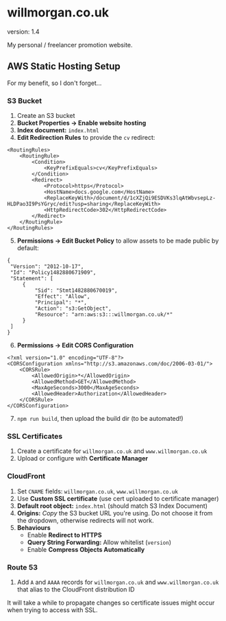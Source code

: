 willmorgan.co.uk
================

version: 1.4

My personal / freelancer promotion website.

## AWS Static Hosting Setup

For my benefit, so I don't forget...

### S3 Bucket

  1. Create an S3 bucket
  2. **Bucket Properties -> Enable website hosting**
  3. **Index document:** `index.html`
  4. **Edit Redirection Rules** to provide the `cv` redirect:
  
  ````
  <RoutingRules>
      <RoutingRule>
          <Condition>
              <KeyPrefixEquals>cv</KeyPrefixEquals>
          </Condition>
          <Redirect>
              <Protocol>https</Protocol>
              <HostName>docs.google.com</HostName>
              <ReplaceKeyWith>/document/d/1cXZjQi9ESDVKs3lqAtWbvsepLz-HLDPao3I9PsYGryc/edit?usp=sharing</ReplaceKeyWith>
              <HttpRedirectCode>302</HttpRedirectCode>
          </Redirect>
      </RoutingRule>
  </RoutingRules>
  ````
 
   5. **Permissions -> Edit Bucket Policy** to allow assets to be made public by default:
   
   ````
   {
   	"Version": "2012-10-17",
   	"Id": "Policy1482880671909",
   	"Statement": [
   		{
   			"Sid": "Stmt1482880670019",
   			"Effect": "Allow",
   			"Principal": "*",
   			"Action": "s3:GetObject",
   			"Resource": "arn:aws:s3:::willmorgan.co.uk/*"
   		}
   	]
   }
   ````
   
   6. **Permissions -> Edit CORS Configuration**
   
   ````
   <?xml version="1.0" encoding="UTF-8"?>
   <CORSConfiguration xmlns="http://s3.amazonaws.com/doc/2006-03-01/">
       <CORSRule>
           <AllowedOrigin>*</AllowedOrigin>
           <AllowedMethod>GET</AllowedMethod>
           <MaxAgeSeconds>3000</MaxAgeSeconds>
           <AllowedHeader>Authorization</AllowedHeader>
       </CORSRule>
   </CORSConfiguration>
   ````
   
   7. `npm run build`, then upload the build dir (to be automated!)
   
### SSL Certificates

   1. Create a certificate for `willmorgan.co.uk` and `www.willmorgan.co.uk`
   2. Upload or configure with **Certificate Manager**

### CloudFront

   1. Set `CNAME` fields: `willmorgan.co.uk`, `www.willmorgan.co.uk`
   2. Use **Custom SSL certificate** (use cert uploaded to certificate manager)
   3. **Default root object:** `index.html` (should match S3 Index Document)
   4. **Origins:** *Copy* the S3 bucket URL you're using. Do not choose it from the dropdown, otherwise redirects will not work.
   5. **Behaviours**
      * Enable **Redirect to HTTPS**
      * **Query String Forwarding:** Allow whitelist (`version`)
      * Enable **Compress Objects Automatically**

### Route 53

   1. Add `A` and `AAAA` records for `willmorgan.co.uk` and `www.willmorgan.co.uk` that alias to the CloudFront distribution ID
    
It will take a while to propagate changes so certificate issues might occur when trying to access with SSL.
